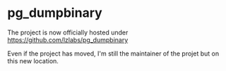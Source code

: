 # pg_dumpbinary

The project is now officially hosted under https://github.com/lzlabs/pg_dumpbinary

Even if the project has moved, I'm still the maintainer of the projet but on this new location.
